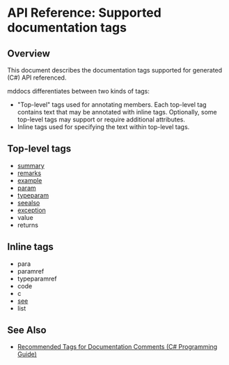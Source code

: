 # API Reference: Supported documentation tags

## Overview

This document describes the documentation tags supported for generated
(C#) API referenced.

mddocs differentiates between two kinds of tags:

- "Top-level" tags used for annotating members. Each top-level tag contains
  text that may be annotated with inline tags.
  Optionally, some top-level tags may support or require additional attributes.
- Inline tags used for specifying the text within top-level tags.

## Top-level tags

- [summary](./tags/summary.md)
- [remarks](./tags/remarks.md)
- [example](./tags/example.md)
- [param](./tags/param.md)
- [typeparam](./tags/typeparam.md)
- [seealso](./tags/seealso.md)
- [exception](./tags/exception.md)
- value
- returns

## Inline tags

- para
- paramref
- typeparamref
- code
- c
- [see](./tags/see.md)
- list

## See Also

- [Recommended Tags for Documentation Comments (C# Programming Guide)](https://docs.microsoft.com/en-us/dotnet/csharp/programming-guide/xmldoc/recommended-tags-for-documentation-comments)
